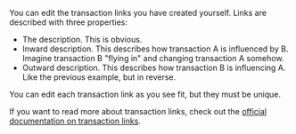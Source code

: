 You can edit the transaction links you have created yourself. Links are described with three properties:

* The description. This is obvious.
* Inward description. This describes how transaction A is influenced by B. Imagine transaction B "flying in" and changing transaction A somehow.
* Outward description. This describes how transaction B is influencing A. Like the previous example, but in reverse.

You can edit each transaction link as you see fit, but they must be unique.

If you want to read more about transaction links, check out the [official documentation on transaction links](https://firefly-iii.readthedocs.io/en/latest/advanced/links.html).